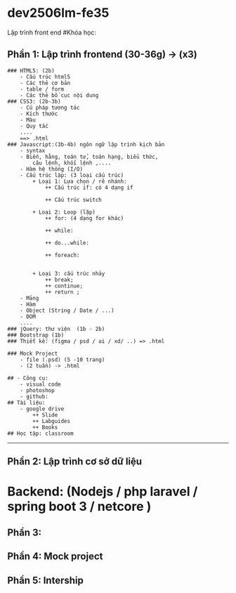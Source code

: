 # dev2506lm-fe35
Lập trình front end
#Khóa học: 
## Phần 1: Lập trình frontend (30-36g) -> (x3)
	### HTML5: (2b)
		- Cấu trúc html5
		- Các thẻ cơ bản 
		- table / form 
		- Các thẻ bố cục nội dung
	### CSS3: (2b-3b)
		- Cú pháp tương tác
		- Kích thước
		- Màu
		- Quy tắc
		....
		==> .html 
	### Javascript:(3b-4b) ngôn ngữ lập trình kịch bản 
		- syntax
		- Biến, hằng, toán tử, toán hạng, biểu thức,
			câu lệnh, khối lệnh ,....
		- Hàm hệ thống (I/O)
		- Cấu trúc lập: (3 loại cấu trúc)
			+ Loại 1: Lựa chọn / rẽ nhánh:
				++ Cấu trúc if: có 4 dạng if 
				
				++ Cấu trúc switch
				
			+ Loại 2: Loop (lặp)
				++ for: (4 dạng for khác)
				
				++ while:
				
				++ do...while:
				
				++ foreach:
				
			
			+ Loại 3: cấu trúc nhảy
				++ break;
				++ continue;
				++ return ;
		- Mảng
		- Hàm 
		- Object (String / Date / ...)
		- DOM 
		....
	### jQuery: thư viện  (1b - 2b)
	### Bootstrap (1b) 
	### Thiết kế: (figma / psd / ai / xd/ ..) => .html 
	
	### Mock Project
		- file (.psd) (5 -10 trang)
		- (2 tuần) -> .html 

	## - Công cụ:
		- visual code
		- photoshop
		- github: 
	## Tài liệu:
		- google drive 
			++ Slide
			++ Labguides
			++ Books
	## Học tập: classroom
	
------------------------------------------------------

## Phần 2: Lập trình cơ sở dữ liệu

# Backend: (Nodejs / php laravel / spring boot 3 / netcore )
## Phần 3:  

## Phần 4: Mock project 

## Phần 5: Intership
